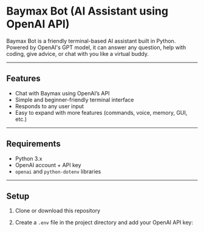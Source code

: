 #  Baymax Bot (AI Assistant using OpenAI API)

Baymax Bot is a friendly terminal-based AI assistant built in Python.  
Powered by OpenAI's GPT model, it can answer any question, help with coding, give advice, or chat with you like a virtual buddy.

---

##  Features

- Chat with Baymax using OpenAI’s API
- Simple and beginner-friendly terminal interface
- Responds to any user input
- Easy to expand with more features (commands, voice, memory, GUI, etc.)

---

## Requirements

- Python 3.x
- OpenAI account + API key
- `openai` and `python-dotenv` libraries

---

##  Setup

1. Clone or download this repository

2. Create a `.env` file in the project directory and add your OpenAI API key:
